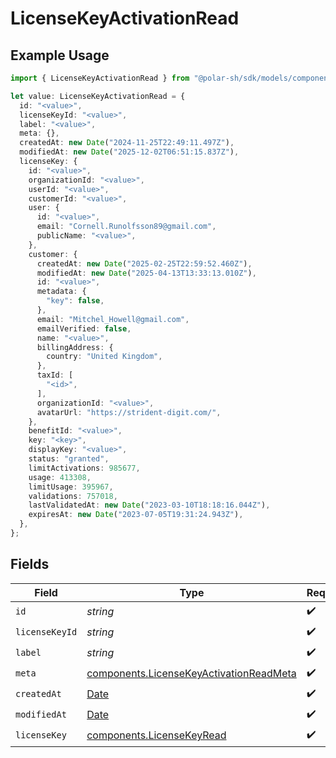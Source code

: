 # LicenseKeyActivationRead

## Example Usage

```typescript
import { LicenseKeyActivationRead } from "@polar-sh/sdk/models/components";

let value: LicenseKeyActivationRead = {
  id: "<value>",
  licenseKeyId: "<value>",
  label: "<value>",
  meta: {},
  createdAt: new Date("2024-11-25T22:49:11.497Z"),
  modifiedAt: new Date("2025-12-02T06:51:15.837Z"),
  licenseKey: {
    id: "<value>",
    organizationId: "<value>",
    userId: "<value>",
    customerId: "<value>",
    user: {
      id: "<value>",
      email: "Cornell.Runolfsson89@gmail.com",
      publicName: "<value>",
    },
    customer: {
      createdAt: new Date("2025-02-25T22:59:52.460Z"),
      modifiedAt: new Date("2025-04-13T13:33:13.010Z"),
      id: "<value>",
      metadata: {
        "key": false,
      },
      email: "Mitchel_Howell@gmail.com",
      emailVerified: false,
      name: "<value>",
      billingAddress: {
        country: "United Kingdom",
      },
      taxId: [
        "<id>",
      ],
      organizationId: "<value>",
      avatarUrl: "https://strident-digit.com/",
    },
    benefitId: "<value>",
    key: "<key>",
    displayKey: "<value>",
    status: "granted",
    limitActivations: 985677,
    usage: 413308,
    limitUsage: 395967,
    validations: 757018,
    lastValidatedAt: new Date("2023-03-10T18:18:16.044Z"),
    expiresAt: new Date("2023-07-05T19:31:24.943Z"),
  },
};
```

## Fields

| Field                                                                                              | Type                                                                                               | Required                                                                                           | Description                                                                                        |
| -------------------------------------------------------------------------------------------------- | -------------------------------------------------------------------------------------------------- | -------------------------------------------------------------------------------------------------- | -------------------------------------------------------------------------------------------------- |
| `id`                                                                                               | *string*                                                                                           | :heavy_check_mark:                                                                                 | N/A                                                                                                |
| `licenseKeyId`                                                                                     | *string*                                                                                           | :heavy_check_mark:                                                                                 | N/A                                                                                                |
| `label`                                                                                            | *string*                                                                                           | :heavy_check_mark:                                                                                 | N/A                                                                                                |
| `meta`                                                                                             | [components.LicenseKeyActivationReadMeta](../../models/components/licensekeyactivationreadmeta.md) | :heavy_check_mark:                                                                                 | N/A                                                                                                |
| `createdAt`                                                                                        | [Date](https://developer.mozilla.org/en-US/docs/Web/JavaScript/Reference/Global_Objects/Date)      | :heavy_check_mark:                                                                                 | N/A                                                                                                |
| `modifiedAt`                                                                                       | [Date](https://developer.mozilla.org/en-US/docs/Web/JavaScript/Reference/Global_Objects/Date)      | :heavy_check_mark:                                                                                 | N/A                                                                                                |
| `licenseKey`                                                                                       | [components.LicenseKeyRead](../../models/components/licensekeyread.md)                             | :heavy_check_mark:                                                                                 | N/A                                                                                                |